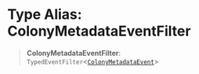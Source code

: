 # Type Alias: ColonyMetadataEventFilter

> **ColonyMetadataEventFilter**: `TypedEventFilter`\<[`ColonyMetadataEvent`](ColonyMetadataEvent.md)\>

